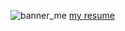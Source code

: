 ![banner_me](https://user-images.githubusercontent.com/64403591/129443831-a83383a7-ce31-4186-9213-91c3eb9415e1.png)
 [my resume](https://drive.google.com/file/d/1Ce9DwO4EF7aFaO8Ewi0gmIl79bfUWrhL/view?usp=sharing)

